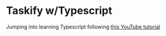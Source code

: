 # Taskify w/Typescript

Jumping into learning Typescript following [this YouTube tutorial](https://www.youtube.com/watch?v=FJDVKeh7RJI)
